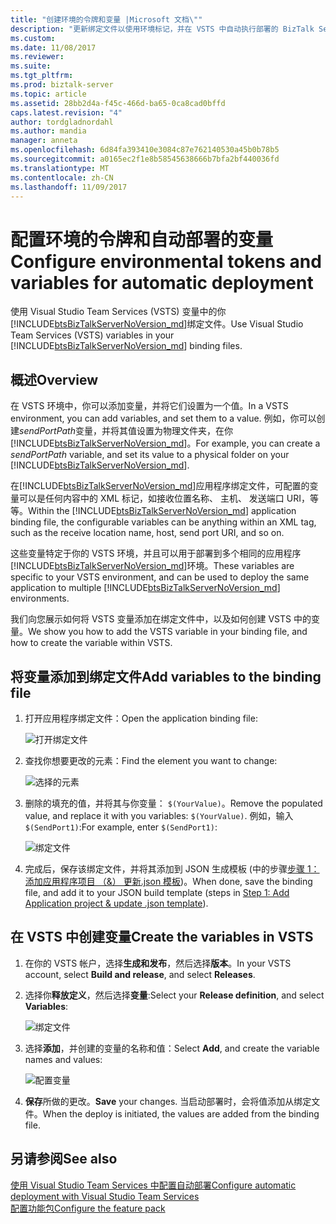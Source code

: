 ```yaml
---
title: "创建环境的令牌和变量 |Microsoft 文档\""
description: "更新绑定文件以使用环境标记，并在 VSTS 中自动执行部署的 BizTalk Server 应用程序中创建变量"
ms.custom: 
ms.date: 11/08/2017
ms.reviewer: 
ms.suite: 
ms.tgt_pltfrm: 
ms.prod: biztalk-server
ms.topic: article
ms.assetid: 28bb2d4a-f45c-466d-ba65-0ca8cad0bffd
caps.latest.revision: "4"
author: tordgladnordahl
ms.author: mandia
manager: anneta
ms.openlocfilehash: 6d84fa393410e3084c87e762140530a45b0b78b5
ms.sourcegitcommit: a0165ec2f1e8b58545638666b7bfa2bf440036fd
ms.translationtype: MT
ms.contentlocale: zh-CN
ms.lasthandoff: 11/09/2017
---
```

# <a name="configure-environmental-tokens-and-variables-for-automatic-deployment"></a><span data-ttu-id="b6d09-103">配置环境的令牌和自动部署的变量</span><span class="sxs-lookup"><span data-stu-id="b6d09-103">Configure environmental tokens and variables for automatic deployment</span></span>
<span data-ttu-id="b6d09-104">使用 Visual Studio Team Services (VSTS) 变量中的你[!INCLUDE[btsBizTalkServerNoVersion_md](../includes/btsbiztalkservernoversion-md.md)]绑定文件。</span><span class="sxs-lookup"><span data-stu-id="b6d09-104">Use Visual Studio Team Services (VSTS) variables in your [!INCLUDE[btsBizTalkServerNoVersion_md](../includes/btsbiztalkservernoversion-md.md)] binding files.</span></span>

## <a name="overview"></a><span data-ttu-id="b6d09-105">概述</span><span class="sxs-lookup"><span data-stu-id="b6d09-105">Overview</span></span>
<span data-ttu-id="b6d09-106">在 VSTS 环境中，你可以添加变量，并将它们设置为一个值。</span><span class="sxs-lookup"><span data-stu-id="b6d09-106">In a VSTS environment, you can add variables, and set them to a value.</span></span> <span data-ttu-id="b6d09-107">例如，你可以创建*sendPortPath*变量，并将其值设置为物理文件夹，在你[!INCLUDE[btsBizTalkServerNoVersion_md](../includes/btsbiztalkservernoversion-md.md)]。</span><span class="sxs-lookup"><span data-stu-id="b6d09-107">For example, you can create a *sendPortPath* variable, and set its value to a physical folder on your [!INCLUDE[btsBizTalkServerNoVersion_md](../includes/btsbiztalkservernoversion-md.md)].</span></span> 

<span data-ttu-id="b6d09-108">在[!INCLUDE[btsBizTalkServerNoVersion_md](../includes/btsbiztalkservernoversion-md.md)]应用程序绑定文件，可配置的变量可以是任何内容中的 XML 标记，如接收位置名称、 主机、 发送端口 URI，等等。</span><span class="sxs-lookup"><span data-stu-id="b6d09-108">Within the [!INCLUDE[btsBizTalkServerNoVersion_md](../includes/btsbiztalkservernoversion-md.md)] application binding file, the configurable variables can be anything within an XML tag, such as the receive location name, host, send port URI, and so on.</span></span> 

<span data-ttu-id="b6d09-109">这些变量特定于你的 VSTS 环境，并且可以用于部署到多个相同的应用程序[!INCLUDE[btsBizTalkServerNoVersion_md](../includes/btsbiztalkservernoversion-md.md)]环境。</span><span class="sxs-lookup"><span data-stu-id="b6d09-109">These variables are specific to your VSTS environment, and can be used to deploy the same application to multiple [!INCLUDE[btsBizTalkServerNoVersion_md](../includes/btsbiztalkservernoversion-md.md)] environments.</span></span> 

<span data-ttu-id="b6d09-110">我们向您展示如何将 VSTS 变量添加在绑定文件中，以及如何创建 VSTS 中的变量。</span><span class="sxs-lookup"><span data-stu-id="b6d09-110">We show you how to add the VSTS variable in your binding file, and how to create the variable within VSTS.</span></span> 

## <a name="add-variables-to-the-binding-file"></a><span data-ttu-id="b6d09-111">将变量添加到绑定文件</span><span class="sxs-lookup"><span data-stu-id="b6d09-111">Add variables to the binding file</span></span>

1. <span data-ttu-id="b6d09-112">打开应用程序绑定文件：</span><span class="sxs-lookup"><span data-stu-id="b6d09-112">Open the application binding file:</span></span>

    ![打开绑定文件](../core/media/biztalk-feature-pack-1-binding-1.png)

2. <span data-ttu-id="b6d09-114">查找你想要更改的元素：</span><span class="sxs-lookup"><span data-stu-id="b6d09-114">Find the element you want to change:</span></span>

    ![选择的元素](../core/media/biztalk-feature-pack-1-binding-2.png)
    
3. <span data-ttu-id="b6d09-116">删除的填充的值，并将其与你变量： `$(YourValue)`。</span><span class="sxs-lookup"><span data-stu-id="b6d09-116">Remove the populated value, and replace it with you variables: `$(YourValue)`.</span></span> <span data-ttu-id="b6d09-117">例如，输入`$(SendPort1)`:</span><span class="sxs-lookup"><span data-stu-id="b6d09-117">For example, enter `$(SendPort1)`:</span></span> 

    ![绑定文件](../core/media/biztalk-feature-pack-1-binding-3.png)

4. <span data-ttu-id="b6d09-119">完成后，保存该绑定文件，并将其添加到 JSON 生成模板 (中的步骤[步骤 1： 添加应用程序项目 （&） 更新.json 模板](feature-pack-add-application-project.md))。</span><span class="sxs-lookup"><span data-stu-id="b6d09-119">When done, save the binding file, and add it to your JSON build template (steps in [Step 1: Add Application project & update .json template](feature-pack-add-application-project.md)).</span></span>

## <a name="create-the-variables-in-vsts"></a><span data-ttu-id="b6d09-120">在 VSTS 中创建变量</span><span class="sxs-lookup"><span data-stu-id="b6d09-120">Create the variables in VSTS</span></span>

1. <span data-ttu-id="b6d09-121">在你的 VSTS 帐户，选择**生成和发布**，然后选择**版本**。</span><span class="sxs-lookup"><span data-stu-id="b6d09-121">In your VSTS account, select **Build and release**, and select **Releases**.</span></span>

2. <span data-ttu-id="b6d09-122">选择你**释放定义**，然后选择**变量**:</span><span class="sxs-lookup"><span data-stu-id="b6d09-122">Select your **Release definition**, and select **Variables**:</span></span>  

    ![绑定文件](../core/media/vsts-release-variables.png)

3. <span data-ttu-id="b6d09-124">选择**添加**，并创建的变量的名称和值：</span><span class="sxs-lookup"><span data-stu-id="b6d09-124">Select **Add**, and create the variable names and values:</span></span>   

    ![配置变量](../core/media/environment-specific-variables.png)

4. <span data-ttu-id="b6d09-126">**保存**所做的更改。</span><span class="sxs-lookup"><span data-stu-id="b6d09-126">**Save** your changes.</span></span> <span data-ttu-id="b6d09-127">当启动部署时，会将值添加从绑定文件。</span><span class="sxs-lookup"><span data-stu-id="b6d09-127">When the deploy is initiated, the values are added from the binding file.</span></span>

## <a name="see-also"></a><span data-ttu-id="b6d09-128">另请参阅</span><span class="sxs-lookup"><span data-stu-id="b6d09-128">See also</span></span>
[<span data-ttu-id="b6d09-129">使用 Visual Studio Team Services 中配置自动部署</span><span class="sxs-lookup"><span data-stu-id="b6d09-129">Configure automatic deployment with Visual Studio Team Services</span></span>](configure-automatic-deployment-with-visual-studio-team-services-in-biztalk.md)  
[<span data-ttu-id="b6d09-130">配置功能包</span><span class="sxs-lookup"><span data-stu-id="b6d09-130">Configure the feature pack</span></span>](configure-the-feature-pack.md)